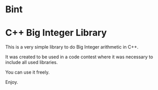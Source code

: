 # Bint
# C++ Big Integer Library

This is a very simple library to do Big Integer arithmetic in C++.

It was created to be used in a code contest where it was necessary to include all used libraries.

You can use it freely.

Enjoy.
